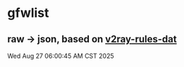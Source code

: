 # gfwlist
## raw -> json, based on [v2ray-rules-dat](https://github.com/Loyalsoldier/v2ray-rules-dat)
Wed Aug 27 06:00:45 AM CST 2025

